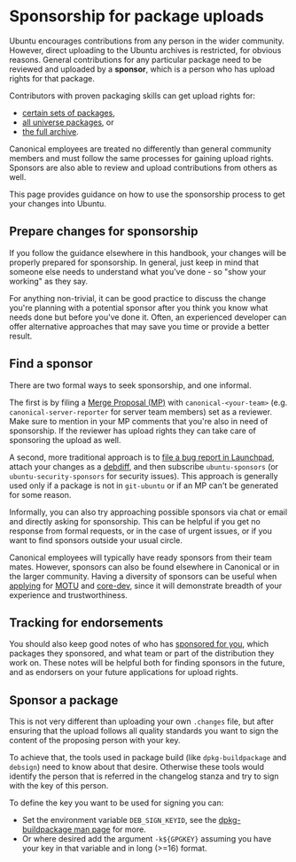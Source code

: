 # Sponsorship for package uploads

Ubuntu encourages contributions from any person in the wider community.
However, direct uploading to the Ubuntu archives is restricted, for obvious
reasons. General contributions for any particular package need to be reviewed
and uploaded by a **sponsor**, which is a person who has upload rights for that
package.

Contributors with proven packaging skills can get upload rights for:
* [certain sets of packages](MembershipInPackageSet.md),
* [all universe packages](MembershipInMOTU.md), or
* [the full archive](MembershipInCoreDev.md).

Canonical employees are treated no differently than general community members
and must follow the same processes for gaining upload rights. Sponsors are
also able to review and upload contributions from others as well.

This page provides guidance on how to use the sponsorship process to get your
changes into Ubuntu.


## Prepare changes for sponsorship

If you follow the guidance elsewhere in this handbook, your changes will be
properly prepared for sponsorship. In general, just keep in mind that someone
else needs to understand what you've done - so "show your working" as they say.

For anything non-trivial, it can be good practice to discuss the change you're
planning with a potential sponsor after you think you know what needs done
but before you've done it. Often, an experienced developer can offer
alternative approaches that may save you time or provide a better result.


## Find a sponsor

There are two formal ways to seek sponsorship, and one informal.

The first is by filing a [Merge Proposal (MP)](MergeProposal.md) with 
`canonical-<your-team>` (e.g. `canonical-server-reporter` for server team 
members) set as a reviewer. Make sure to mention in your MP comments that 
you're also in need of sponsorship.
If the reviewer has upload rights they can take care of sponsoring the upload
as well.

A second, more traditional approach is to
[file a bug report in Launchpad](https://bugs.launchpad.net/ubuntu/+filebug),
attach your changes as a
[debdiff](https://manpages.ubuntu.com/manpages/en/man1/debdiff.1.html),
and then subscribe `ubuntu-sponsors` (or `ubuntu-security-sponsors` for
security issues). This approach is generally used only if a package is not in
`git-ubuntu` or if an MP can't be generated for some reason.

Informally, you can also try approaching possible sponsors via chat or email
and directly asking for sponsorship. This can be helpful if you get no
response from formal requests, or in the case of urgent issues, or if you want
to find sponsors outside your usual circle.

Canonical employees will typically have ready sponsors from their team mates.
However, sponsors can also be found elsewhere in Canonical or in the larger
community. Having a diversity of sponsors can be useful when
[applying](Reference/PathToUploadRights.md) for [MOTU](MembershipInMOTU.md)
and [core-dev](https://github.com/canonical/ubuntu-maintainers-handbook/blob/main/MembershipInCoreDev.md),
since it will demonstrate breadth of your experience and trustworthiness.


## Tracking for endorsements

You should also keep good notes of who has
[sponsored for you](https://udd.debian.org/cgi-bin/ubuntu-sponsorships.cgi),
which packages they sponsored, and what team or part of the distribution they
work on. These notes will be helpful both for finding sponsors in the future,
and as endorsers on your future applications for upload rights.

## Sponsor a package

This is not very different than uploading your own `.changes` file, but after
ensuring that the upload follows all quality standards you want to sign the
content of the proposing person with your key.

To achieve that, the tools used in package build (like `dpkg-buildpackage`
and `debsign`) need to know about that desire. Otherwise these tools would
identify the person that is referred in the changelog stanza and try to sign
with the key of this person.

To define the key you want to be used for signing you can:

* Set the environment variable `DEB_SIGN_KEYID`, see the [dpkg-buildpackage man page](https://manpages.ubuntu.com/manpages/noble/man1/dpkg-buildpackage.1.html) for more.
* Or where desired add the argument `-k${GPGKEY}` assuming you have your key in that variable and in long (>=16) format.
